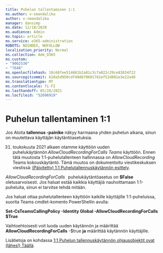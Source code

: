 ```yaml
---
title: Puhelun tallentaminen 1:1
ms.author: v-smandalika
author: v-smandalika
manager: dansimp
ms.date: 12/18/2020
ms.audience: Admin
ms.topic: article
ms.service: o365-administration
ROBOTS: NOINDEX, NOFOLLOW
localization_priority: Normal
ms.collection: Adm_O365
ms.custom:
- "9002530"
- "7648"
ms.openlocfilehash: 18c68fee514681b2a81c3cfa022c29ce83834f22
ms.sourcegitcommit: 610a5d950cdf488870601762ef52d881e3e22a48
ms.translationtype: MT
ms.contentlocale: fi-FI
ms.lasthandoff: 05/28/2021
ms.locfileid: "52696919"
---
```

# <a name="11-call-recording"></a>Puhelun tallentaminen 1:1

Jos Aloita **tallennus -painike** näkyy harmaana yhden puhelun aikana, sinun on muutettava käyttäjän käytäntöasetuksia.   

31. toukokuuta 2021 alkaen otamme käyttöön uuden puhelukäytännön *AllowCloudRecordingForCalls Teams* käyttöön. Ennen tätä muutosta 1:1-puhelutallenteen hallinnassa on *AllowCloudRecording* Teams kokouskäytäntö. Tämä muutos on dokumentoitu viestikeskuksen viestissä: [(Päivitetty) 1:1 Puhelutallennuskäytännön esittely](https://portal.microsoft.com/Adminportal/Home?ref=MessageCenter/:/messages/MC238796).  

*AllowCloudRecordingForCalls*   puhelukäytäntöasetus on **$False** oletusarvoisesti. Jos haluat estää kaikkia käyttäjiä nauhoittamaan 1:1-puheluita, sinun ei tarvitse tehdä mitään.  

Jos haluat ottaa puhelutallenteen käyttöön kaikille käyttäjille 1:1-puheluissa, suorita Teams cmdlet-komento PowerShellin avulla: 

**Set-CsTeamsCallingPolicy -Identity Global -AllowCloudRecordingForCalls $True** 

Vaihtoehtoisesti voit luoda uuden käytännön ja määrittää **AllowCloudRecordingForCalls** -$true **ja** määrittää käytännön käyttäjille. 

Lisätietoja on kohdassa [1:1 Puhelun tallennuskäytännön ohjausobjektit ovat (lähes!) Täällä](https://techcommunity.microsoft.com/t5/microsoft-teams-support/1-1-call-recording-policy-controls-are-almost-here/ba-p/2217668).
